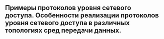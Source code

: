 ## Примеры протоколов уровня сетевого доступа. Особенности реализации протоколов уровня сетевого доступа в различных топологиях сред передачи данных.


